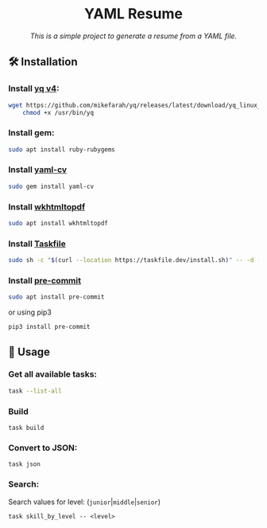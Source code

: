 <h1 align="center">YAML Resume</h1>
<p align="center"><i>This is a simple project to generate a resume from a YAML file.</i></p>

## 🛠️ Installation

### Install [yq v4](https://mikefarah.gitbook.io/yq/):

```bash
wget https://github.com/mikefarah/yq/releases/latest/download/yq_linux_amd64 -O /usr/bin/yq &&\
    chmod +x /usr/bin/yq
```

### Install gem:
```bash
sudo apt install ruby-rubygems
```

### Install [yaml-cv](https://github.com/haath/yaml-cv)

```bash
sudo gem install yaml-cv
```


### Install [wkhtmltopdf](https://github.com/wkhtmltopdf/wkhtmltopdf)
```bash
sudo apt install wkhtmltopdf
```

### Install [Taskfile](https://taskfile.dev)
```bash
sudo sh -c "$(curl --location https://taskfile.dev/install.sh)" -- -d -b /usr/local/bin
```

### Install [pre-commit](https://pre-commit.com)
```bash
sudo apt install pre-commit
```

or using pip3

```bash
pip3 install pre-commit
```

## 🏹 Usage

### Get all available tasks:
```bash
task --list-all
```

### Build
```
task build
```

### Convert to JSON:
```
task json
```


### Search:
Search values for level: (`junior`|`middle`|`senior`)
```
task skill_by_level -- <level>
```
